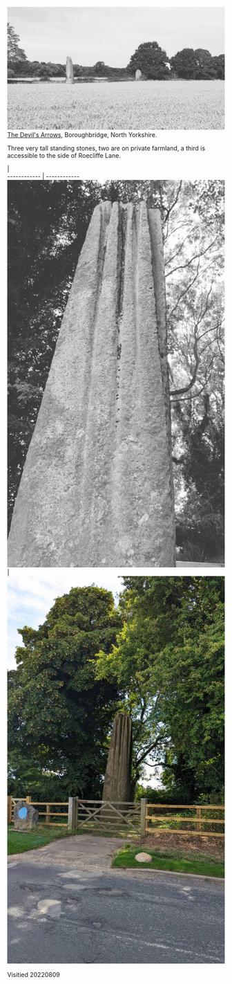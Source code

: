 ![devils_arrows_001](images/devils_arrows_001.jpeg)
[The Devil's Arrows](https://en.wikipedia.org/wiki/Devil%27s_Arrows), Boroughbridge, North Yorkshire.

Three very tall standing stones, two are on private farmland, a third is accessible to the side of Roecliffe Lane.

  |  
------------ | ------------
![devils_arrows_003](images/devils_arrows_003.jpeg)|![devils_arrows_002](images/devils_arrows_002.jpeg)

Visitied 20220809

